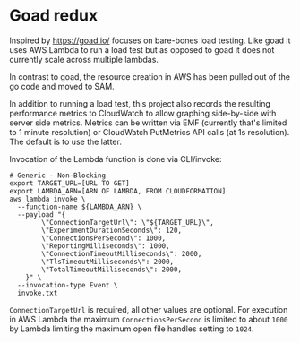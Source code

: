 # Goad redux

Inspired by https://goad.io/ focuses on bare-bones load testing. Like goad it uses AWS Lambda to run a load test but as opposed to goad it does not currently scale across multiple lambdas.

In contrast to goad, the resource creation in AWS has been pulled out of the go code and moved to SAM. 

In addition to running a load test, this project also records the resulting performance metrics to CloudWatch to allow graphing side-by-side with server side metrics. Metrics can be written via EMF (currently that's limited to 1 minute resolution) or CloudWatch PutMetrics API calls (at 1s resolution). The default is to use the latter.

Invocation of the Lambda function is done via CLI/invoke:

```
# Generic - Non-Blocking
export TARGET_URL=[URL TO GET]
export LAMBDA_ARN=[ARN OF LAMBDA, FROM CLOUDFORMATION]
aws lambda invoke \
  --function-name ${LAMBDA_ARN} \
  --payload "{
        \"ConnectionTargetUrl\": \"${TARGET_URL}\", 
        \"ExperimentDurationSeconds\": 120,
        \"ConnectionsPerSecond\": 1000,
        \"ReportingMilliseconds\": 1000,
        \"ConnectionTimeoutMilliseconds\": 2000,
        \"TlsTimeoutMilliseconds\": 2000,
        \"TotalTimeoutMilliseconds\": 2000,
    }" \
  --invocation-type Event \
  invoke.txt 
```

`ConnectionTargetUrl` is required, all other values are optional. For execution in AWS Lambda the maximum `ConnectionsPerSecond` is limited to about `1000` by Lambda limiting the maximum open file handles setting to `1024`. 
